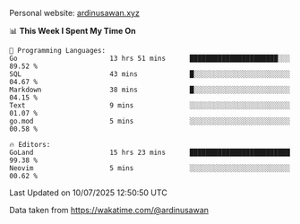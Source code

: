 Personal website: [ardinusawan.xyz](https://ardinusawan.xyz)

<!--START_SECTION:waka-->
📊 **This Week I Spent My Time On** 

```text
💬 Programming Languages: 
Go                       13 hrs 51 mins      ██████████████████████░░░   89.52 % 
SQL                      43 mins             █░░░░░░░░░░░░░░░░░░░░░░░░   04.67 % 
Markdown                 38 mins             █░░░░░░░░░░░░░░░░░░░░░░░░   04.15 % 
Text                     9 mins              ░░░░░░░░░░░░░░░░░░░░░░░░░   01.07 % 
go.mod                   5 mins              ░░░░░░░░░░░░░░░░░░░░░░░░░   00.58 % 

🔥 Editors: 
GoLand                   15 hrs 23 mins      █████████████████████████   99.38 % 
Neovim                   5 mins              ░░░░░░░░░░░░░░░░░░░░░░░░░   00.62 % 
```


 Last Updated on 10/07/2025 12:50:50 UTC
<!--END_SECTION:waka-->
Data taken from https://wakatime.com/@ardinusawan
